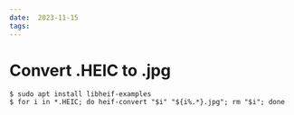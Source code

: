 ```yaml
---
date:  2023-11-15
tags:
---
```


# Convert .HEIC to .jpg

```
$ sudo apt install libheif-examples
$ for i in *.HEIC; do heif-convert "$i" "${i%.*}.jpg"; rm "$i"; done
```
